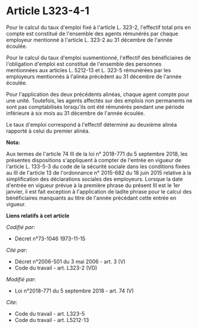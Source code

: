 # Article L323-4-1

Pour le calcul du taux d'emploi fixé à l'article L. 323-2, l'effectif total pris en compte est constitué de l'ensemble des
agents rémunérés par chaque employeur mentionné à l'article L. 323-2 au 31 décembre de l'année écoulée.

Pour le calcul du taux d'emploi susmentionné, l'effectif des bénéficiaires de l'obligation d'emploi est constitué de
l'ensemble des personnes mentionnées aux articles L. 5212-13 et L. 323-5 rémunérées par les employeurs mentionnés à l'alinéa
précédent au 31 décembre de l'année écoulée.

Pour l'application des deux précédents alinéas, chaque agent compte pour une unité. Toutefois, les agents affectés sur des
emplois non permanents ne sont pas comptabilisés lorsqu'ils ont été rémunérés pendant une période inférieure à six mois au 31
décembre de l'année écoulée.

Le taux d'emploi correspond à l'effectif déterminé au deuxième alinéa rapporté à celui du premier alinéa.

**Nota:**

Aux termes de l'article 74 III de la loi n° 2018-771 du 5 septembre 2018, les présentes dispositions s'appliquent à compter
de l'entrée en vigueur de l'article L. 133-5-3 du code de la sécurité sociale dans les conditions fixées au III de l'article
13 de l'ordonnance n° 2015-682 du 18 juin 2015 relative à la simplification des déclarations sociales des employeurs. Lorsque
la date d'entrée en vigueur prévue à la première phrase du présent III est le 1er janvier, il est fait exception à
l'application de ladite phrase pour le calcul des bénéficiaires manquants au titre de l'année précédant cette entrée en
vigueur.

**Liens relatifs à cet article**

_Codifié par_:

  - Décret n°73-1046 1973-11-15

_Cité par_:

  - Décret n°2006-501 du 3 mai 2006 - art. 3 (V)
  - Code du travail - art. L323-2 (VD)

_Modifié par_:

  - Loi n°2018-771 du 5 septembre 2018 - art. 74 (V)

_Cite_:

  - Code du travail - art. L323-5
  - Code du travail - art. L5212-13
